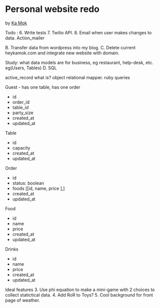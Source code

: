 # Personal website redo

by [Ka Mok](https://kamok-web.herokuapp.com/)

Todo :
6. Write tests
7. Twilio API.
8. Email when user makes changes to data. Action_mailer

B. Transfer data from wordpress into my blog.
C. Delete current heykamok.com and integrate new website with domain.

Study:
what data models are for business, eg restaurant, help-desk, etc. eg(Users, Tables)
 D. SQL

active_record what is? object relational mapper. ruby queries 

Guest - has one table, has one order
- id
- order_id
- table_id
- party_size
- created_at 
- updated_at

Table
- id
- capacity
- created_at
- updated_at

Order 
- id 
- status: boolean
- foods [[id, name, price ],]
- created_at
- updated_at

Food
- id
- name
- price
- created_at
- updated_at

Drinks
- id
- name
- price
- created_at
- updated_at




 Ideal features
 3. Use phi equation to make a mini-game with 2 choices to collect statictical data.
 4. Add RoR to Toys?
 5. Cool background for front page of weather.